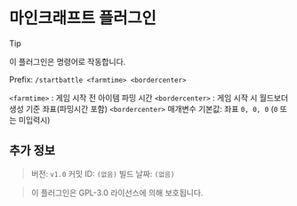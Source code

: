# 마인크래프트 플러그인
>[!TIP]
>이 플러그인은 명령어로 작동합니다.
>
>Prefix: `/startbattle <farmtime> <bordercenter>`
>
>`<farmtime>` : 게임 시작 전 아이템 파밍 시간
>`<bordercenter>` : 게임 시작 시 월드보더 생성 기준 좌표(파밍시간 포함)
>`<bordercenter>` 매개변수 기본값: 좌표 `0, 0, 0` (`0` 또는 미입력시)

## 추가 정보
> 버전: `v1.0`
> 커밋 ID: `(없음)`
> 빌드 날짜: `(없음)`

> 이 플러그인은 GPL-3.0 라이선스에 의해 보호됩니다.
